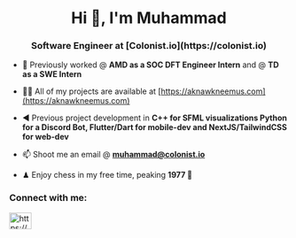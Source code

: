 <h1 align="center">Hi 👋, I'm Muhammad</h1>
<h3 align="center">Software Engineer at [Colonist.io](https://colonist.io)</h3>

- 🔭 Previously worked @ **AMD as a SOC DFT Engineer Intern** and @ **TD as a SWE Intern**

- 👨‍💻 All of my projects are available at [https://aknawkneemus.com](https://aknawkneemus.com)

- ◀ Previous project development in **C++ for SFML visualizations Python for a Discord Bot, Flutter/Dart for mobile-dev and NextJS/TailwindCSS for web-dev**

- 📫 Shoot me an email @ **muhammad@colonist.io**

- ♟ Enjoy chess in my free time, peaking **1977 👀**

<h3 align="left">Connect with me:</h3>
<p align="left">
<a href="https://www.linkedin.com/in/muhammad-mehdi-ali/" target="blank"><img align="center" src="https://raw.githubusercontent.com/rahuldkjain/github-profile-readme-generator/master/src/images/icons/Social/linked-in-alt.svg" alt="https://www.linkedin.com/in/muhammad-mehdi-ali/" height="30" width="40" /></a>
</p>
